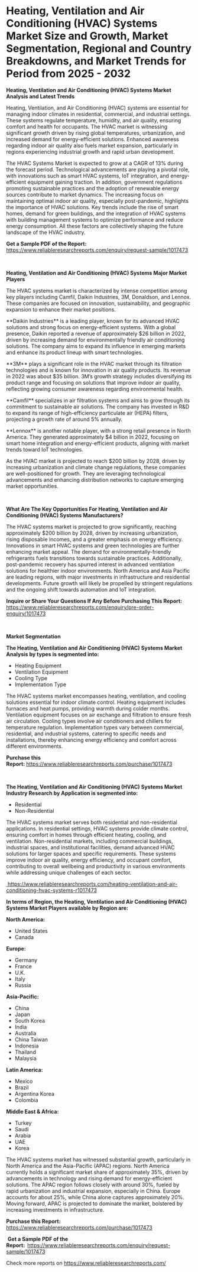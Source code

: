 <p><h1>Heating, Ventilation and Air Conditioning (HVAC) Systems Market Size and Growth, Market Segmentation, Regional and Country Breakdowns, and Market Trends for Period from 2025 -  2032</h1></p><p><strong>Heating, Ventilation and Air Conditioning (HVAC) Systems Market Analysis and Latest Trends</strong></p>
<p><p>Heating, Ventilation, and Air Conditioning (HVAC) systems are essential for managing indoor climates in residential, commercial, and industrial settings. These systems regulate temperature, humidity, and air quality, ensuring comfort and health for occupants. The HVAC market is witnessing significant growth driven by rising global temperatures, urbanization, and increased demand for energy-efficient solutions. Enhanced awareness regarding indoor air quality also fuels market expansion, particularly in regions experiencing industrial growth and rapid urban development.</p><p>The HVAC Systems Market is expected to grow at a CAGR of 13% during the forecast period. Technological advancements are playing a pivotal role, with innovations such as smart HVAC systems, IoT integration, and energy-efficient equipment gaining traction. In addition, government regulations promoting sustainable practices and the adoption of renewable energy sources contribute to market dynamics. The increasing focus on maintaining optimal indoor air quality, especially post-pandemic, highlights the importance of HVAC solutions. Key trends include the rise of smart homes, demand for green buildings, and the integration of HVAC systems with building management systems to optimize performance and reduce energy consumption. All these factors are collectively shaping the future landscape of the HVAC industry.</p></p>
<p><strong>Get a Sample PDF of the Report:&nbsp;</strong> <a href="https://www.reliableresearchreports.com/enquiry/request-sample/1017473?utm_campaign=3078&utm_medium=2&utm_source=Github&utm_content=ia&utm_term=21032025&utm_id=heating-ventilation-and-air-conditioning-hvac-systems">https://www.reliableresearchreports.com/enquiry/request-sample/1017473</a></p>
<p>&nbsp;</p>
<p><strong>Heating, Ventilation and Air Conditioning (HVAC) Systems Major Market Players</strong></p>
<p><p>The HVAC systems market is characterized by intense competition among key players including Camfil, Daikin Industries, 3M, Donaldson, and Lennox. These companies are focused on innovation, sustainability, and geographic expansion to enhance their market positions.</p><p>**Daikin Industries** is a leading player, known for its advanced HVAC solutions and strong focus on energy-efficient systems. With a global presence, Daikin reported a revenue of approximately $26 billion in 2022, driven by increasing demand for environmentally friendly air conditioning solutions. The company aims to expand its influence in emerging markets and enhance its product lineup with smart technologies.</p><p>**3M** plays a significant role in the HVAC market through its filtration technologies and is known for innovation in air quality products. Its revenue in 2022 was about $35 billion. 3M’s growth strategy includes diversifying its product range and focusing on solutions that improve indoor air quality, reflecting growing consumer awareness regarding environmental health.</p><p>**Camfil** specializes in air filtration systems and aims to grow through its commitment to sustainable air solutions. The company has invested in R&D to expand its range of high-efficiency particulate air (HEPA) filters, projecting a growth rate of around 5% annually.</p><p>**Lennox** is another notable player, with a strong retail presence in North America. They generated approximately $4 billion in 2022, focusing on smart home integration and energy-efficient products, aligning with market trends toward IoT technologies.</p><p>As the HVAC market is projected to reach $200 billion by 2028, driven by increasing urbanization and climate change regulations, these companies are well-positioned for growth. They are leveraging technological advancements and enhancing distribution networks to capture emerging market opportunities.</p></p>
<p>&nbsp;</p>
<p><strong>What Are The Key Opportunities For Heating, Ventilation and Air Conditioning (HVAC) Systems Manufacturers?</strong></p>
<p><p>The HVAC systems market is projected to grow significantly, reaching approximately $200 billion by 2028, driven by increasing urbanization, rising disposable incomes, and a greater emphasis on energy efficiency. Innovations in smart HVAC systems and green technologies are further enhancing market appeal. The demand for environmentally-friendly refrigerants fuels transitions towards sustainable practices. Additionally, post-pandemic recovery has spurred interest in advanced ventilation solutions for healthier indoor environments. North America and Asia Pacific are leading regions, with major investments in infrastructure and residential developments. Future growth will likely be propelled by stringent regulations and the ongoing shift towards automation and IoT integration.</p></p>
<p><strong>Inquire or Share Your Questions If Any Before Purchasing This Report:</strong> <a href="https://www.reliableresearchreports.com/enquiry/pre-order-enquiry/1017473?utm_campaign=3078&utm_medium=2&utm_source=Github&utm_content=ia&utm_term=21032025&utm_id=heating-ventilation-and-air-conditioning-hvac-systems">https://www.reliableresearchreports.com/enquiry/pre-order-enquiry/1017473</a></p>
<p>&nbsp;</p>
<p><strong>Market Segmentation</strong></p>
<p><strong>The Heating, Ventilation and Air Conditioning (HVAC) Systems Market Analysis by types is segmented into:</strong></p>
<p><ul><li>Heating Equipment</li><li>Ventilation Equipment</li><li>Cooling Type</li><li>Implementation Type</li></ul></p>
<p><p>The HVAC systems market encompasses heating, ventilation, and cooling solutions essential for indoor climate control. Heating equipment includes furnaces and heat pumps, providing warmth during colder months. Ventilation equipment focuses on air exchange and filtration to ensure fresh air circulation. Cooling types involve air conditioners and chillers for temperature regulation. Implementation types vary between commercial, residential, and industrial systems, catering to specific needs and installations, thereby enhancing energy efficiency and comfort across different environments.</p></p>
<p><strong>Purchase this Report:&nbsp;</strong><a href="https://www.reliableresearchreports.com/purchase/1017473?utm_campaign=3078&utm_medium=2&utm_source=Github&utm_content=ia&utm_term=21032025&utm_id=heating-ventilation-and-air-conditioning-hvac-systems">https://www.reliableresearchreports.com/purchase/1017473</a></p>
<p>&nbsp;</p>
<p><strong>The Heating, Ventilation and Air Conditioning (HVAC) Systems Market Industry Research by Application is segmented into:</strong></p>
<p><ul><li>Residential</li><li>Non-Residential</li></ul></p>
<p><p>The HVAC systems market serves both residential and non-residential applications. In residential settings, HVAC systems provide climate control, ensuring comfort in homes through efficient heating, cooling, and ventilation. Non-residential markets, including commercial buildings, industrial spaces, and institutional facilities, demand advanced HVAC solutions for larger spaces and specific requirements. These systems improve indoor air quality, energy efficiency, and occupant comfort, contributing to overall wellbeing and productivity in various environments while addressing unique challenges of each sector.</p></p>
<p><a href="https://www.reliableresearchreports.com/heating-ventilation-and-air-conditioning-hvac-systems-r1017473?utm_campaign=3078&utm_medium=2&utm_source=Github&utm_content=ia&utm_term=21032025&utm_id=heating-ventilation-and-air-conditioning-hvac-systems">&nbsp;https://www.reliableresearchreports.com/heating-ventilation-and-air-conditioning-hvac-systems-r1017473</a></p>
<p><strong>In terms of Region, the Heating, Ventilation and Air Conditioning (HVAC) Systems Market Players available by Region are:</strong></p>
<p>
    <p> <strong> North America: </strong>
        <ul>
            <li>United States</li>
            <li>Canada</li>
        </ul>
        </p> 
    <p> <strong> Europe: </strong>
        <ul>
            <li>Germany</li>
            <li>France</li>
            <li>U.K.</li>
            <li>Italy</li>
            <li>Russia</li>
        </ul>
        </p> 
    <p> <strong> Asia-Pacific: </strong>
        <ul>
            <li>China</li>
            <li>Japan</li>
            <li>South Korea</li>
            <li>India</li>
            <li>Australia</li>
            <li>China Taiwan</li>
            <li>Indonesia</li>
            <li>Thailand</li>
            <li>Malaysia</li>
        </ul>
        </p> 
    <p> <strong> Latin America: </strong>
        <ul>
            <li>Mexico</li>
            <li>Brazil</li>
            <li>Argentina Korea</li>
            <li>Colombia</li>
        </ul>
        </p> 
    <p> <strong> Middle East & Africa: </strong>
        <ul>
            <li>Turkey</li>
            <li>Saudi</li>
            <li>Arabia</li>
            <li>UAE</li>
            <li>Korea</li>
        </ul>
    </p>
    </p>
<p><p>The HVAC systems market has witnessed substantial growth, particularly in North America and the Asia-Pacific (APAC) regions. North America currently holds a significant market share of approximately 35%, driven by advancements in technology and rising demand for energy-efficient solutions. The APAC region follows closely with around 30%, fueled by rapid urbanization and industrial expansion, especially in China. Europe accounts for about 25%, while China alone captures approximately 20%. Moving forward, APAC is projected to dominate the market, bolstered by increasing investments in infrastructure.</p></p>
<p><strong>Purchase this Report: </strong><a href="https://www.reliableresearchreports.com/purchase/1017473?utm_campaign=3078&utm_medium=2&utm_source=Github&utm_content=ia&utm_term=21032025&utm_id=heating-ventilation-and-air-conditioning-hvac-systems">https://www.reliableresearchreports.com/purchase/1017473</a></p>
<p>&nbsp;<strong>Get a Sample PDF of the Report:&nbsp;&nbsp;</strong><a href="https://www.reliableresearchreports.com/enquiry/request-sample/1017473?utm_campaign=3078&utm_medium=2&utm_source=Github&utm_content=ia&utm_term=21032025&utm_id=heating-ventilation-and-air-conditioning-hvac-systems">https://www.reliableresearchreports.com/enquiry/request-sample/1017473</a></p>
<p><strong></strong></p>
<p>Check more reports on <a href="https://www.reliableresearchreports.com/?utm_campaign=3078&utm_medium=2&utm_source=Github&utm_content=ia&utm_term=21032025&utm_id=heating-ventilation-and-air-conditioning-hvac-systems">https://www.reliableresearchreports.com/</a></p>